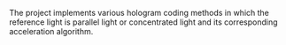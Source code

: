 The project implements various hologram coding methods in which the reference light is parallel light or concentrated light and its corresponding acceleration algorithm.